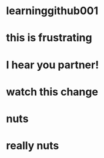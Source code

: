 # learninggithub001

# this is frustrating
# I hear you partner!
# watch this change 
# nuts
# really nuts
